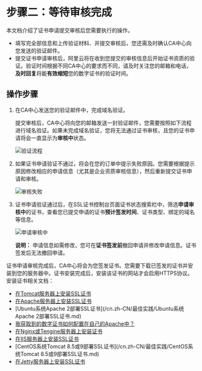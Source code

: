 # 步骤二：等待审核完成

本文档介绍了证书申请提交审核后您需要执行的操作。

-   填写完全部信息和上传验证材料、并提交审核后，您还需及时确认CA中心向您发送的验证邮件。
-   提交证书申请审核后，阿里云将在收到您提交的审核信息后开始证书资质的验证。验证时间根据不同CA中心的要求而不同，请及时关注您的邮箱和电话，**及时回复**将能**有效缩短**您的数字证书的验证时间。

## 操作步骤

1.  在CA中心发送您的验证邮件中，完成域名验证。

    提交审核后，CA中心将向您的邮箱发送一封验证邮件，您需要按照如下流程进行域名验证。如果未完成域名验证，您将无法通过证书审核，且您的证书申请将会一直显示为**审核中**状态。

    ![验证流程](https://static-aliyun-doc.oss-cn-hangzhou.aliyuncs.com/assets/img/zh-CN/4377029951/p6087.jpg)

2.  如果证书申请验证不通过，将会在您的订单中提示失败原因。您需要根据提示原因修改相应的申请信息（尤其是企业资质审核信息），然后重新提交证书申请和审核。

    ![审核失败](../images/p6086.jpg)

3.  证书申请验证通过后，在SSL证书控制台页面证书状态搜索栏中，筛选**申请审核中**的证书，查看您已提交申请的证书**预计签发时间**、证书类型、绑定的域名等信息。

    ![申请审核中](https://static-aliyun-doc.oss-cn-hangzhou.aliyuncs.com/assets/img/zh-CN/5377029951/p66959.png)

    **说明：** 申请信息如需修改，您可在**证书签发前**撤回申请并修改申请信息。证书签发后无法撤回申请。


证书申请审核完成后，CA中心将会为您签发证书。您需要下载已签发的证书并安装到您的服务器中。证书安装完成后，安装该证书的网站才会启用HTTPS协议。安装证书相关文档：

-   [在Tomcat服务器上安装SSL证书](/cn.zh-CN/证书下载和安装/Tomcat服务器安装SSL证书/安装PFX格式证书.md)
-   [在Apache服务器上安装SSL证书](/cn.zh-CN/证书下载和安装/在Apache服务器上安装SSL证书.md)
-   [Ubuntu系统Apache 2部署SSL证书](/cn.zh-CN/最佳实践/Ubuntu系统Apache 2部署SSL证书.md)
-   [我获取到的数字证书如何配置在自己的Apache中？]()
-   [在Nginx或Tengine服务器上安装证书](/cn.zh-CN/证书下载和安装/在Nginx或Tengine服务器上安装证书.md)
-   [在IIS服务器上安装SSL证书](/cn.zh-CN/证书下载和安装/在IIS服务器上安装SSL证书.md)
-   [CentOS系统Tomcat 8.5或9部署SSL证书](/cn.zh-CN/最佳实践/CentOS系统Tomcat 8.5或9部署SSL证书.md)
-   [在Jetty服务器上安装SSL证书](/cn.zh-CN/证书下载和安装/在Jetty服务器上安装SSL证书.md)

